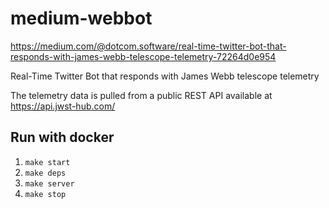 # medium-webbot

https://medium.com/@dotcom.software/real-time-twitter-bot-that-responds-with-james-webb-telescope-telemetry-72264d0e954

Real-Time Twitter Bot that responds with James Webb telescope telemetry

The telemetry data is pulled from a public REST API available at https://api.jwst-hub.com/

## Run with docker

1. `make start`
2. `make deps`
3. `make server`
4. `make stop`

